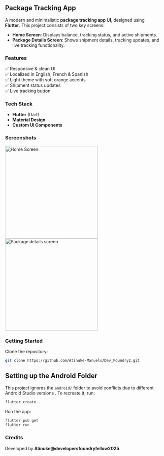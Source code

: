 ## Package Tracking App

A modern and minimalistic **package tracking app UI**, designed using **Flutter**. This project consists of two key screens:

- **Home Screen**: Displays balance, tracking status, and active shipments.
- **Package Details Screen**: Shows shipment details, tracking updates, and live tracking functionality.

### Features
✅ Responsive & clean UI  
✅ Localized in English, French & Spanish  
✅ Light theme with soft orange accents  
✅ Shipment status updates  
✅ Live tracking button

### Tech Stack
- **Flutter** (Dart)
- **Material Design**
- **Custom UI Components**

### Screenshots
<img src="https://github.com/user-attachments/assets/32b913de-ab95-447e-a7fe-19d24d1f6e53" width="300" height="auto" alt="Home Screen">  
<img src="https://github.com/user-attachments/assets/44a34b6a-bf4c-4f37-99b3-537e5d1f2a9e" width="300" height="auto" alt="Package details screen">


### Getting Started
Clone the repository:
```bash
git clone https://github.com/Atinuke-Manuels/Dev_Foundry2.git
```

## Setting up the Android Folder

This project ignores the `android/` folder to avoid conflicts due to different Android Studio versions . To recreate it, run:

```bash
flutter create .
```

Run the app:
```bash
flutter pub get
flutter run
```

### Credits
Developed by **Atinuke@developersfoundryfellow2025**.
